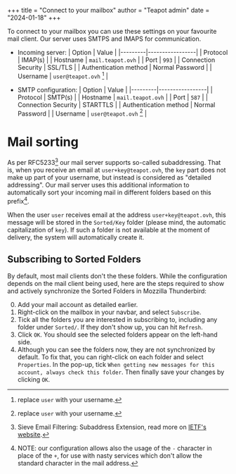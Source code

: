 +++
title = "Connect to your mailbox"
author = "Teapot admin"
date = "2024-01-18"
+++

To connect to your mailbox you can use these settings on your favourite mail
client. Our server uses SMTPS and IMAPS for communication.

- Incoming server:
  | Option | Value |
  |---------|-----------------|
  | Protocol | IMAP(s) |
  | Hostname | `mail.teapot.ovh` |
  | Port | `993` |
  | Connection Security | SSL/TLS |
  | Authentication method | Normal Password |
  | Username | `user@teapot.ovh` [^1] |

- SMTP configuration:
  | Option | Value |
  |---------|-----------------|
  | Protocol | SMTP(s) |
  | Hostname | `mail.teapot.ovh` |
  | Port | `587` |
  | Connection Security | STARTTLS |
  | Authentication method | Normal Password |
  | Username | `user@teapot.ovh` [^1] |

# Mail sorting

As per RFC5233[^2] our mail server supports so-called subaddressing. That is,
when you receive an email at `user+key@teapot.ovh`, the `key` part does not
make up part of your username, but instead is considered as "detailed addressing".
Our mail server uses this additional information to automatically sort your
incoming mail in different folders based on this prefix[^3].

When the user `user` receives email at the address `user+key@teapot.ovh`, this
message will be stored in the `Sorted/Key` folder (please mind, the
automatic capitalization of `key`). If such a folder is not available at the
moment of delivery, the system will automatically create it.

## Subscribing to Sorted Folders

By default, most mail clients don't the these folders. While the configuration
depends on the mail client being used, here are the steps required to show and
actively synchronize the Sorted Folders in Mozzilla Thunderbird:

0. Add your mail account as detailed earlier.
1. Right-click on the mailbox in your navbar, and select `Subscribe`.
2. Tick all the folders you are interested in subscribing to, including any
folder under `Sorted/`. If they don't show up, you can hit `Refresh`.
3. Click `OK`. You should see the selected folders appear on the left-hand side.
4. Although you can see the folders now, they are not synchronized by default.
To fix that, you can right-click on each folder and select `Properties`. In the
pop-up, tick `When getting new messages for this account, always check this folder`.
Then finally save your changes by clicking `OK`.

[^1]: replace `user` with your username.
[^2]: Sieve Email Filtering: Subaddress Extension, read more on
[IETF's website](https://datatracker.ietf.org/doc/html/rfc5233). 
[^3]: NOTE: our configuration allows also the usage of the `-` character in place
of the `+`, for use with nasty services which don't allow the standard character
in the mail address.
